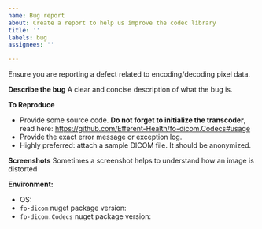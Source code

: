 ```yaml
---
name: Bug report
about: Create a report to help us improve the codec library
title: ''
labels: bug
assignees: ''

---
```


Ensure you are reporting a defect related to encoding/decoding pixel data.

**Describe the bug**
A clear and concise description of what the bug is.

**To Reproduce**
- Provide some source code. **Do not forget to initialize the transcoder**, read here: https://github.com/Efferent-Health/fo-dicom.Codecs#usage
- Provide the exact error message or exception log.
- Highly preferred: attach a sample DICOM file. It should be anonymized.

**Screenshots**
Sometimes a screenshot helps to understand how an image is distorted

**Environment:**
 - OS: 
 - `fo-dicom` nuget package version: 
 - `fo-dicom.Codecs` nuget package version:
